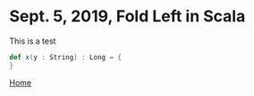 # Sept. 5, 2019, Fold Left in Scala

This is a test

```scala
def x(y : String) : Long = {
}
```

[Home](../../READNE.md)

